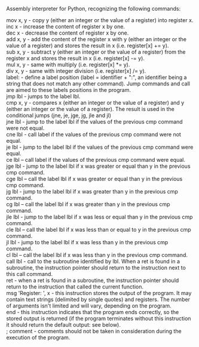 Assembly interpreter for Python, recognizing the following commands: 

mov x, y - copy y (either an integer or the value of a register) into register x.</br>
inc x - increase the content of register x by one.</br>
dec x - decrease the content of register x by one.</br>
add x, y - add the content of the register x with y (either an integer or the value of a register) and stores the result in x (i.e. register[x] += y).</br>
sub x, y - subtract y (either an integer or the value of a register) from the register x and stores the result in x (i.e. register[x] -= y).</br>
mul x, y - same with multiply (i.e. register[x] *= y).</br>
div x, y - same with integer division (i.e. register[x] /= y).</br>
label: - define a label position (label = identifier + ":", an identifier being a string that does not match any other command). Jump commands and call are aimed to these labels positions in the program.</br>
jmp lbl - jumps to the label lbl.</br>
cmp x, y - compares x (either an integer or the value of a register) and y (either an integer or the value of a register). The result is used in the conditional jumps (jne, je, jge, jg, jle and jl)</br>
jne lbl - jump to the label lbl if the values of the previous cmp command were not equal.</br>
cne lbl - call label if the values of the previous cmp command were not equal.</br>
je lbl - jump to the label lbl if the values of the previous cmp command were equal.</br>
ce lbl – call label if the values of the previous cmp command were equal.</br>
jge lbl - jump to the label lbl if x was greater or equal than y in the previous cmp command.</br>
cge lbl – call the label lbl if x was greater or equal than y in the previous cmp command.</br>
jg lbl - jump to the label lbl if x was greater than y in the previous cmp command.</br>
cg lbl – call the label lbl if x was greater than y in the previous cmp command.</br>
jle lbl - jump to the label lbl if x was less or equal than y in the previous cmp command.</br>
cle lbl – call the label lbl if x was less than  or equal to y in the previous cmp command.</br>
jl lbl - jump to the label lbl if x was less than y in the previous cmp command.</br>
cl lbl – call the label lbl if x was less than y in the previous cmp command.</br>
call lbl - call to the subroutine identified by lbl. When a ret is found in a subroutine, the instruction pointer should return to the instruction next to this call command.</br>
ret - when a ret is found in a subroutine, the instruction pointer should return to the instruction that called the current function.</br>
msg 'Register: ', x - this instruction stores the output of the program. It may contain text strings (delimited by single quotes) and registers. The number of arguments isn't limited and will vary, depending on the program.</br>
end - this instruction indicates that the program ends correctly, so the stored output is returned (if the program terminates without this instruction it should return the default output: see below).</br>
; comment - comments should not be taken in consideration during the execution of the program.</br>
